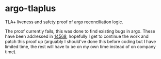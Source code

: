 # argo-tlaplus
TLA+ liveness and safety proof of argo reconciliation logic.

The proof currently fails, this was done to find existing bugs in argo. These have been addressed in [14568](https://github.com/argoproj/argo-workflows/issues/14568),
hopefully I get to continue the work and patch this proof up (arguably I should've done this before coding but I have limited time, the rest will have to be on my own
time instead of on company time).
